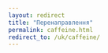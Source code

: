 ```yaml
---
layout: redirect
title: "Перенаправлення"
permalink: caffeine.html
redirect_to: /uk/caffeine/
---
```

